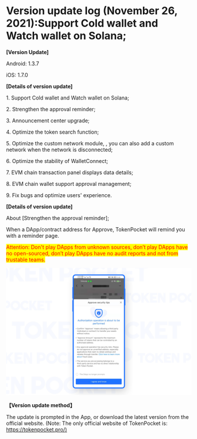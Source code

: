 # Version update log (November 26, 2021):Support Cold wallet and Watch wallet on Solana;

**\[Version Update]**

Android: 1.3.7

iOS: 1.7.0

&#x20;

**\[Details of version update]**

1\. Support Cold wallet and Watch wallet on Solana;

2\. Strengthen the approval reminder;

3\. Announcement center upgrade;

4\. Optimize the token search function;

5\. Optimize the custom network module, , you can also add a custom network when the network is disconnected;

6\. Optimize the stability of WalletConnect;

7\. EVM chain transaction panel displays data details;

8\. EVM chain wallet support approval management;

9\. Fix bugs and optimize users' experience.



**\[Details of version update]**

About \[Strengthen the approval reminder];

When a DApp/contract address  for Approve, TokenPocket will remind you with a reminder page.

<mark style="color:red;">Attention: Don't play DApps from unknown sources, don’t play DApps have no open-sourced, don’t play DApps have no audit reports and not from trustable teams.</mark>

![](<../../.gitbook/assets/image (41) (1) (1) (1).png>)



**【Version update method】**‌

The update is prompted in the App, or download the latest version from the official website. (Note: The only official website of TokenPocket is: [https://tokenpocket.pro/)](https://tokenpocket.pro/\))
